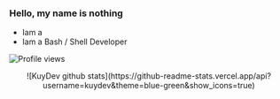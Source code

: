 ### Hello, my name is nothing

- Iam a 
- Iam a Bash / Shell Developer


![Profile views](https://visitor-badge.glitch.me/badge?page_id=kuydev)

<div id="stats" align="center">
![KuyDev github stats](https://github-readme-stats.vercel.app/api?username=kuydev&theme=blue-green&show_icons=true)
</div>
